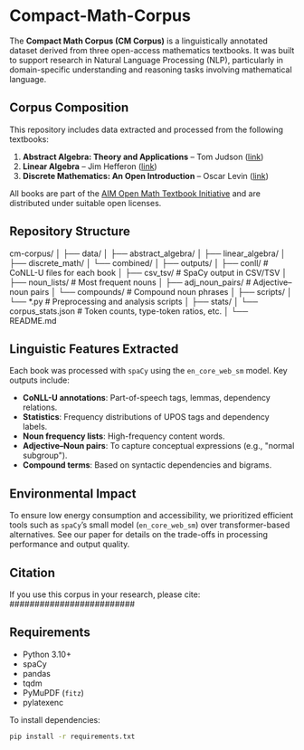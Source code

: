 # Compact-Math-Corpus

The **Compact Math Corpus (CM Corpus)** is a linguistically annotated dataset derived from three open-access mathematics textbooks. It was built to support research in Natural Language Processing (NLP), particularly in domain-specific understanding and reasoning tasks involving mathematical language.

## Corpus Composition

This repository includes data extracted and processed from the following textbooks:

1. **Abstract Algebra: Theory and Applications** – Tom Judson ([link](http://abstract.pugetsound.edu/))
2. **Linear Algebra** – Jim Hefferon ([link](https://hefferon.net/linearalgebra/))
3. **Discrete Mathematics: An Open Introduction** – Oscar Levin ([link](https://discrete.openmathbooks.org/))

All books are part of the [AIM Open Math Textbook Initiative](https://textbooks.aimath.org/) and are distributed under suitable open licenses.

## Repository Structure


cm-corpus/ │ ├── data/ │ ├── abstract_algebra/ │ ├── linear_algebra/ │ ├── discrete_math/ │ └── combined/ │ ├── outputs/ │ ├── conll/ # CoNLL-U files for each book │ ├── csv_tsv/ # SpaCy output in CSV/TSV │ ├── noun_lists/ # Most frequent nouns │ ├── adj_noun_pairs/ # Adjective–noun pairs │ └── compounds/ # Compound noun phrases │ ├── scripts/ │ └── *.py # Preprocessing and analysis scripts │ ├── stats/ │ └── corpus_stats.json # Token counts, type-token ratios, etc. │ └── README.md

## Linguistic Features Extracted

Each book was processed with `spaCy` using the `en_core_web_sm` model. Key outputs include:

- **CoNLL-U annotations**: Part-of-speech tags, lemmas, dependency relations.
- **Statistics**: Frequency distributions of UPOS tags and dependency labels.
- **Noun frequency lists**: High-frequency content words.
- **Adjective–Noun pairs**: To capture conceptual expressions (e.g., "normal subgroup").
- **Compound terms**: Based on syntactic dependencies and bigrams.

## Environmental Impact

To ensure low energy consumption and accessibility, we prioritized efficient tools such as `spaCy`’s small model (`en_core_web_sm`) over transformer-based alternatives. See our paper for details on the trade-offs in processing performance and output quality.

## Citation

If you use this corpus in your research, please cite: #########################

## Requirements

- Python 3.10+
- spaCy
- pandas
- tqdm
- PyMuPDF (`fitz`)
- pylatexenc

To install dependencies:

```bash
pip install -r requirements.txt

